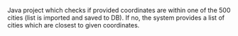 Java project which checks if provided coordinates are within one of the 500 cities (list is imported and saved to DB). 
If no, the system provides a list of cities which are closest to given coordinates.

